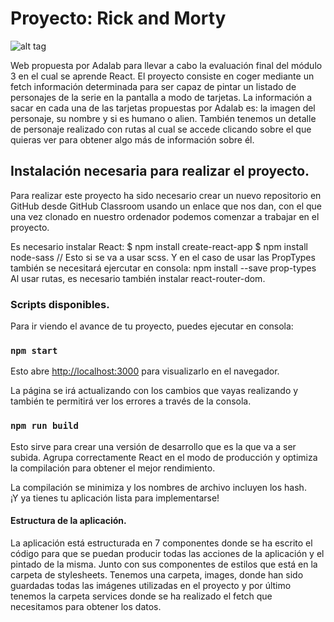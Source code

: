 # Proyecto: Rick and Morty

![alt tag](http://url/to/title.png)

Web propuesta por Adalab para llevar a cabo la evaluación final del módulo 3 en el cual se aprende React. El proyecto consiste en coger mediante un fetch información determinada para ser capaz de pintar un listado de personajes de la serie en la pantalla a modo de tarjetas.
La información a sacar en cada una de las tarjetas propuestas por Adalab es: la imagen del personaje, su nombre y si es humano o alien.
También tenemos un detalle de personaje realizado con rutas al cual se accede clicando sobre el que quieras ver para obtener algo más de información sobre él.

## Instalación necesaria para realizar el proyecto.

Para realizar este proyecto ha sido necesario crear un nuevo repositorio en GitHub desde GitHub Classroom usando un enlace que nos dan, con el que una vez clonado en nuestro ordenador podemos comenzar a trabajar en el proyecto.

Es necesario instalar React:
$ npm install create-react-app
$ npm install node-sass // Esto si se va a usar scss.
Y en el caso de usar las PropTypes también se necesitará ejercutar en consola:
npm install --save prop-types
Al usar rutas, es necesario también instalar react-router-dom.

### Scripts disponibles.

Para ir viendo el avance de tu proyecto, puedes ejecutar en consola:

### `npm start`

Esto abre [http://localhost:3000](http://localhost:3000) para visualizarlo en el navegador.

La página se irá actualizando con los cambios que vayas realizando y también te permitirá ver los errores a través de la consola.

### `npm run build`

Esto sirve para crear una versión de desarrollo que es la que va a ser subida.
Agrupa correctamente React en el modo de producción y optimiza la compilación para obtener el mejor rendimiento.

La compilación se minimiza y los nombres de archivo incluyen los hash. \
¡Y ya tienes tu aplicación lista para implementarse!

#### Estructura de la aplicación.

La aplicación está estructurada en 7 componentes donde se ha escrito el código para que se puedan producir todas las acciones de la aplicación y el pintado de la misma. Junto con sus componentes de estilos que está en la carpeta de stylesheets.
Tenemos una carpeta, images, donde han sido guardadas todas las imágenes utilizadas en el proyecto y por último tenemos la carpeta services donde se ha realizado el fetch que necesitamos para obtener los datos.
